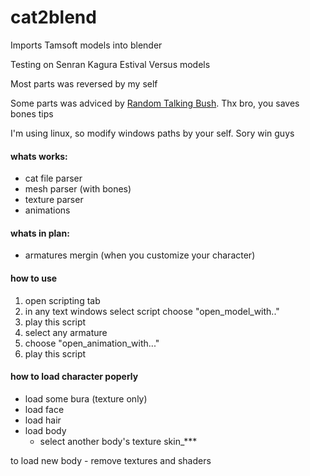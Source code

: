 # cat2blend
Imports Tamsoft models into blender

Testing on Senran Kagura Estival Versus models

Most parts was reversed by my self

Some parts was adviced by [Random Talking Bush](https://www.vg-resource.com/thread-29836.html). Thx bro, you saves bones tips

I'm using linux, so modify windows paths by your self. Sory win guys

#### whats works:
- cat file parser
- mesh parser (with bones)
- texture parser
- animations
#### whats in plan:
- armatures mergin (when you customize your character)

#### how to use
1. open scripting tab
2. in any text windows select script choose "open_model_with.."
3. play this script
4. select any armature
5. choose "open_animation_with..."
6. play this script
    
#### how to load character poperly
- load some bura (texture only)
- load face
- load hair
- load body
    - select another body's texture skin_*** 

to load new body - remove textures and shaders
